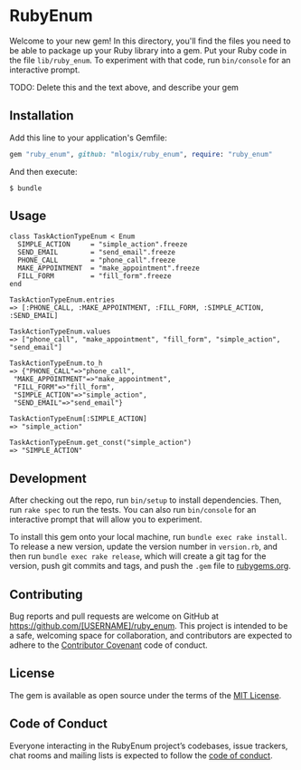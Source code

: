 # RubyEnum

Welcome to your new gem! In this directory, you'll find the files you need to be able to package up your Ruby library into a gem. Put your Ruby code in the file `lib/ruby_enum`. To experiment with that code, run `bin/console` for an interactive prompt.

TODO: Delete this and the text above, and describe your gem

## Installation

Add this line to your application's Gemfile:

```ruby
gem "ruby_enum", github: "mlogix/ruby_enum", require: "ruby_enum"
```

And then execute:

    $ bundle

## Usage

```
class TaskActionTypeEnum < Enum
  SIMPLE_ACTION     = "simple_action".freeze
  SEND_EMAIL        = "send_email".freeze
  PHONE_CALL        = "phone_call".freeze
  MAKE_APPOINTMENT  = "make_appointment".freeze
  FILL_FORM         = "fill_form".freeze
end
```

```
TaskActionTypeEnum.entries
=> [:PHONE_CALL, :MAKE_APPOINTMENT, :FILL_FORM, :SIMPLE_ACTION, :SEND_EMAIL]
```

```
TaskActionTypeEnum.values
=> ["phone_call", "make_appointment", "fill_form", "simple_action", "send_email"]
```

```
TaskActionTypeEnum.to_h
=> {"PHONE_CALL"=>"phone_call",
 "MAKE_APPOINTMENT"=>"make_appointment",
 "FILL_FORM"=>"fill_form",
 "SIMPLE_ACTION"=>"simple_action",
 "SEND_EMAIL"=>"send_email"}
```

```
TaskActionTypeEnum[:SIMPLE_ACTION]
=> "simple_action"
```

```
TaskActionTypeEnum.get_const("simple_action")
=> "SIMPLE_ACTION"
```

## Development

After checking out the repo, run `bin/setup` to install dependencies. Then, run `rake spec` to run the tests. You can also run `bin/console` for an interactive prompt that will allow you to experiment.

To install this gem onto your local machine, run `bundle exec rake install`. To release a new version, update the version number in `version.rb`, and then run `bundle exec rake release`, which will create a git tag for the version, push git commits and tags, and push the `.gem` file to [rubygems.org](https://rubygems.org).

## Contributing

Bug reports and pull requests are welcome on GitHub at https://github.com/[USERNAME]/ruby_enum. This project is intended to be a safe, welcoming space for collaboration, and contributors are expected to adhere to the [Contributor Covenant](http://contributor-covenant.org) code of conduct.

## License

The gem is available as open source under the terms of the [MIT License](https://opensource.org/licenses/MIT).

## Code of Conduct

Everyone interacting in the RubyEnum project’s codebases, issue trackers, chat rooms and mailing lists is expected to follow the [code of conduct](https://github.com/[USERNAME]/ruby_enum/blob/master/CODE_OF_CONDUCT.md).
